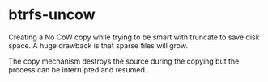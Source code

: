 # btrfs-uncow
Creating a No CoW copy while trying to be smart with truncate to save disk space.
A huge drawback is that sparse files will grow.

The copy mechanism destroys the source during the copying but the process can be interrupted and resumed.
